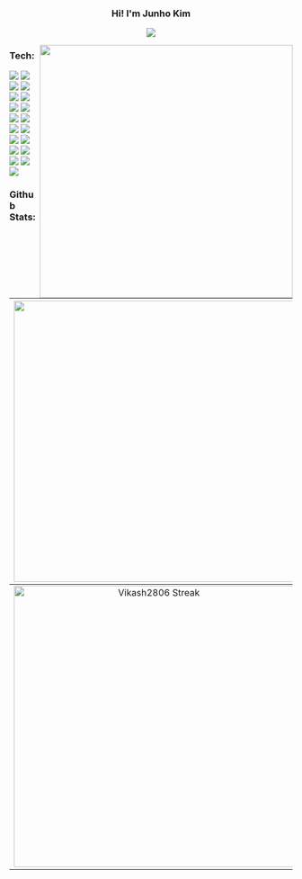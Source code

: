 ### <p align="center">Hi! I'm Junho Kim</p>

<p align="center"> 
  <a href="https://github.com/Magiof"><img src="https://typing-text-svg.herokuapp.com?font=&color=1E8CBE&center=true&vCenter=true&lines=Junho+Kim+;%F0%9F%9A%80Fronnt-End+Developer;"></a>

<a href="#"><img width="450" align="right" src="https://c.tenor.com/DBqjevyA2o4AAAAd/bongo-cat-codes.gif"  /></a>
### Tech:
<img src="https://img.shields.io/badge/HTML5-E34F26?style=for-the-badge&logo=HTML5&logoColor=white"/> <img src="https://img.shields.io/badge/CSS3-1572B6?style=for-the-badge&logo=CSS3&logoColor=whitek"/> <img src="https://img.shields.io/badge/JavaScript-F7DF1E?style=for-the-badge&logo=JavaScript&logoColor=black"/> <img src="https://img.shields.io/badge/React-61DAFB?style=for-the-badge&logo=React&logoColor=white"/> <img src="https://img.shields.io/badge/Next.js-26A69A?style=for-the-badge&logo=Next.js&logoColor=000000"/> <img src="https://img.shields.io/badge/TypeScript-000000?style=for-the-badge&logo=TypeScript&logoColor=3178C6"/> <img src="https://img.shields.io/badge/Redux-764ABC?style=for-the-badge&logo=Redux&logoColor=white"/> <img src="https://img.shields.io/badge/react query-161A3B?style=for-the-badge&logo=react query&logoColor=FF4154"/> <img src="https://img.shields.io/badge/styled components-FFB13B?style=for-the-badge&logo=styled components&logoColor=E0234E"/> <img src="https://img.shields.io/badge/Tailwind CSS-8E1C04?style=for-the-badge&logo=Tailwind CSS&logoColor=06B6D4"/> <img src="https://img.shields.io/badge/C++-black?style=for-the-badge&logo=C++&logoColor=00599C"/> <img src="https://img.shields.io/badge/Unreal Engine-EEEEEE?style=for-the-badge&logo=Unreal Engine&logoColor=0E1128"/> <img src="https://img.shields.io/badge/.NET-E77F26?style=for-the-badge&logo=.NET&logoColor=512BD4"/> <img src="https://img.shields.io/badge/Unity-EEEEEE?style=for-the-badge&logo=Unity&logoColor=000000"/> <img src="https://img.shields.io/badge/Dart-FF7751?style=for-the-badge&logo=Dart&logoColor=0175C2"/> <img src="https://img.shields.io/badge/Flutter-00D735?style=for-the-badge&logo=Flutter&logoColor=02569B"/> <img src="https://img.shields.io/badge/Android-005A2B?style=for-the-badge&logo=Android&logoColor=3DDC84"/> <img src="https://img.shields.io/badge/Firebase-FFCA28?style=for-the-badge&logo=Firebase&logoColor=black"/> <img src="https://img.shields.io/badge/Amazon S3-ED2B88?style=for-the-badge&logo=Amazon S3&logoColor=569A31"/>



### Github Stats:

<img width="500em" src="https://github-profile-trophy.vercel.app/?username=kevinkim910408&theme=radical&row=2&column=4&margin-w=10&margin-h=15&no-bg=true)](https://github.com/ryo-ma/github-profile-trophy"> |  <img  width="500em" src="https://github-readme-stats.vercel.app/api/top-langs?username=kevinkim910408&show_icons=true&locale=en&layout=compact&theme=radical" alt="Junho Kim's Most used lang" />
:-------------------------:|:-------------------------:
<img  width="500em"   src="https://github-readme-streak-stats.herokuapp.com/?user=kevinkim910408&theme=radical" alt="Vikash2806 Streak" /> | <img  width="500em" align="center" alt="JunhoKim's Github stats"  src="https://github-readme-stats.vercel.app/api?username=kevinkim910408&show_icons=true&count_private=true&theme=radical" /> 
